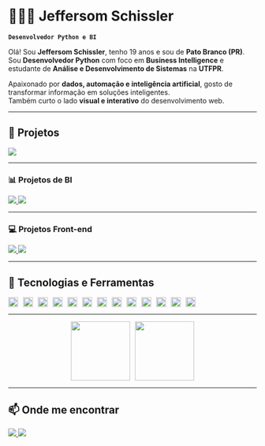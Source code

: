# 👩🏻‍💻 Jeffersom Schissler

**`Desenvolvedor Python e BI`**

Olá! Sou **Jeffersom Schissler**, tenho 19 anos e sou de **Pato Branco (PR)**.  
Sou **Desenvolvedor Python** com foco em **Business Intelligence** e estudante de **Análise e Desenvolvimento de Sistemas** na **UTFPR**.  

Apaixonado por **dados, automação e inteligência artificial**, gosto de transformar informação em soluções inteligentes.  
Também curto o lado **visual e interativo** do desenvolvimento web.

---

## 🚀 Projetos

<a href="https://github.com/JeffersomSchissler/calculadora-python">
  <img src="https://img.shields.io/badge/Ver%20Projeto-Calculadora%20Python-3776AB?style=for-the-badge&logo=python&logoColor=white" />
</a>

---

### 📊 Projetos de BI
<a href="https://github.com/JeffersomSchissler/projeto-bi">
  <img src="https://img.shields.io/badge/Ver%20Projeto-Dashboard%20BI-0A66C2?style=for-the-badge&logo=powerbi&logoColor=white" />
</a>
<a href="https://github.com/JeffersomSchissler/analise-dados-python">
  <img src="https://img.shields.io/badge/Ver%20Projeto-An%C3%A1lise%20de%20Dados-4B8BBE?style=for-the-badge&logo=python&logoColor=white" />
</a>

---

### 💻 Projetos Front-end
<a href="https://github.com/JeffersomSchissler/site-pessoal">
  <img src="https://img.shields.io/badge/Ver%20Projeto-Site%20Pessoal-E34F26?style=for-the-badge&logo=html5&logoColor=white" />
</a>
<a href="https://github.com/JeffersomSchissler/todo-js">
  <img src="https://img.shields.io/badge/Ver%20Projeto-To--do%20List-F7DF1E?style=for-the-badge&logo=javascript&logoColor=black" />
</a>

---

## 🧰 Tecnologias e Ferramentas

<div align="left" style="display: flex; flex-wrap: wrap; gap: 10px;">

<img alt="Python" title="Python" width="20px" src="https://cdn.jsdelivr.net/gh/devicons/devicon/icons/python/python-original.svg"/>
<img alt="JavaScript" title="JavaScript" width="20px" src="https://cdn.jsdelivr.net/gh/devicons/devicon/icons/javascript/javascript-original.svg"/>
<img alt="React" title="React" width="20px" src="https://cdn.jsdelivr.net/gh/devicons/devicon/icons/react/react-original.svg"/>
<img alt="HTML5" title="HTML5" width="20px" src="https://cdn.jsdelivr.net/gh/devicons/devicon/icons/html5/html5-original.svg"/>
<img alt="CSS3" title="CSS3" width="20px" src="https://cdn.jsdelivr.net/gh/devicons/devicon/icons/css3/css3-original.svg"/>
<img alt="TailwindCSS" title="TailwindCSS" width="20px" src="https://cdn.jsdelivr.net/gh/devicons/devicon/icons/tailwindcss/tailwindcss-original.svg"/>
<img alt="Bootstrap" title="Bootstrap" width="20px" src="https://cdn.jsdelivr.net/gh/devicons/devicon/icons/bootstrap/bootstrap-original.svg"/>
<img alt="SASS" title="SASS" width="20px" src="https://cdn.jsdelivr.net/gh/devicons/devicon/icons/sass/sass-original.svg"/>
<img alt="Git" title="Git" width="20px" src="https://cdn.jsdelivr.net/gh/devicons/devicon/icons/git/git-original.svg"/>
<img alt="Java" title="Java" width="20px" src="https://cdn.jsdelivr.net/gh/devicons/devicon/icons/java/java-original.svg"/>
<img alt="C" title="C" width="20px" src="https://cdn.jsdelivr.net/gh/devicons/devicon/icons/c/c-original.svg"/>
<img alt="SQL" title="SQL / Banco de Dados" width="20px" src="https://cdn.jsdelivr.net/gh/devicons/devicon/icons/mysql/mysql-original.svg"/>
<img alt="Power BI" title="Power BI" width="20px" src="https://upload.wikimedia.org/wikipedia/commons/c/cf/New_Power_BI_Logo.svg"/>
</div>

---

<div style="display: flex; justify-content: center; align-items: center; gap: 10px; flex-wrap: wrap;">
  <img height="120em" src="https://github-readme-stats.vercel.app/api?username=JeffersomSchissler&show_icons=true&theme=tokyonight&include_all_commits=true&locale=pt-br"/>
  <img height="120em" src="https://github-readme-stats.vercel.app/api/top-langs/?username=JeffersomSchissler&layout=compact&langs_count=9&theme=tokyonight"/>
</div>

---

## 📫 Onde me encontrar

<a href="https://www.linkedin.com/in/jeffersom-schissler-junior-1b5a05260/" target="_blank">
  <img src="https://img.shields.io/badge/LinkedIn-Jeffersom%20Schissler-0077B5?style=for-the-badge&logo=linkedin&logoColor=white" />
</a>
<a href="mailto:jeffersom.schissler@gmail.com">
  <img src="https://img.shields.io/badge/Email-jeffersomjunior555%40gmail.com-D14836?style=for-the-badge&logo=gmail&logoColor=white" />
</a>


